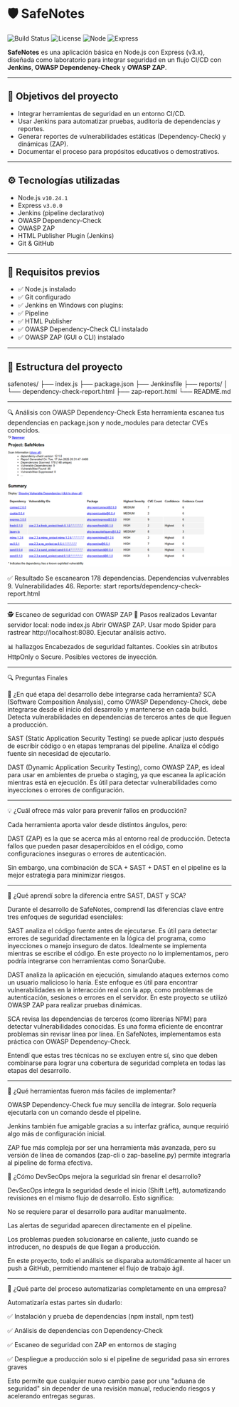 # 🛡️ SafeNotes

![Build Status](https://img.shields.io/badge/build-passing-brightgreen)
![License](https://img.shields.io/badge/license-MIT-blue)
![Node](https://img.shields.io/badge/node-10.24.1-green)
![Express](https://img.shields.io/badge/express-v3.x-blue)

**SafeNotes** es una aplicación básica en Node.js con Express (v3.x), diseñada como laboratorio para integrar seguridad en un flujo CI/CD con **Jenkins**, **OWASP Dependency-Check** y **OWASP ZAP**.

---

## 📌 Objetivos del proyecto

- Integrar herramientas de seguridad en un entorno CI/CD.
- Usar Jenkins para automatizar pruebas, auditoría de dependencias y reportes.
- Generar reportes de vulnerabilidades estáticas (Dependency-Check) y dinámicas (ZAP).
- Documentar el proceso para propósitos educativos o demostrativos.

---

## ⚙️ Tecnologías utilizadas

- Node.js `v10.24.1`
- Express `v3.0.0`
- Jenkins (pipeline declarativo)
- OWASP Dependency-Check
- OWASP ZAP
- HTML Publisher Plugin (Jenkins)
- Git & GitHub

---

## 🧰 Requisitos previos

- ✅ Node.js instalado
- ✅ Git configurado
- ✅ Jenkins en Windows con plugins:
- ✅ Pipeline
- ✅ HTML Publisher
- ✅ OWASP Dependency-Check CLI instalado
- ✅ OWASP ZAP (GUI o CLI) instalado

---

## 📁 Estructura del proyecto
safenotes/
├── index.js
├── package.json
├── Jenkinsfile
├── reports/
│ └── dependency-check-report.html
├── zap-report.html
└── README.md


---

🔍 Análisis con OWASP Dependency-Check
Esta herramienta escanea tus dependencias en package.json y node_modules para detectar CVEs conocidos.
![Dependency Check](images/dependency-check.png)

✅ Resultado
Se escanearon 178 dependencias.
Dependencias vulvenrables 9.
Vulnerabilidades 46.
Reporte:
start reports/dependency-check-report.html

---


🕵️ Escaneo de seguridad con OWASP ZAP
🔄 Pasos realizados
Levantar servidor local:
node index.js
Abrir OWASP ZAP.
Usar modo Spider para rastrear http://localhost:8080.
Ejecutar análisis activo.

📊 hallazgos
Encabezados de seguridad faltantes.
Cookies sin atributos HttpOnly o Secure.
Posibles vectores de inyección.


---

🔍 Preguntas Finales

📌 ¿En qué etapa del desarrollo debe integrarse cada herramienta?
SCA (Software Composition Analysis), como OWASP Dependency-Check, debe integrarse desde el inicio del desarrollo y mantenerse en cada build. Detecta vulnerabilidades en dependencias de terceros antes de que lleguen a producción.

SAST (Static Application Security Testing) se puede aplicar justo después de escribir código o en etapas tempranas del pipeline. Analiza el código fuente sin necesidad de ejecutarlo.

DAST (Dynamic Application Security Testing), como OWASP ZAP, es ideal para usar en ambientes de prueba o staging, ya que escanea la aplicación mientras está en ejecución. Es útil para detectar vulnerabilidades como inyecciones o errores de configuración.

---

💡 ¿Cuál ofrece más valor para prevenir fallos en producción?

Cada herramienta aporta valor desde distintos ángulos, pero:

DAST (ZAP) es la que se acerca más al entorno real de producción. Detecta fallos que pueden pasar desapercibidos en el código, como configuraciones inseguras o errores de autenticación.

Sin embargo, una combinación de SCA + SAST + DAST en el pipeline es la mejor estrategia para minimizar riesgos.

---

🧠 ¿Qué aprendí sobre la diferencia entre SAST, DAST y SCA?

Durante el desarrollo de SafeNotes, comprendí las diferencias clave entre tres enfoques de seguridad esenciales:

SAST analiza el código fuente antes de ejecutarse. Es útil para detectar errores de seguridad directamente en la lógica del programa, como inyecciones o manejo inseguro de datos. Idealmente se implementa mientras se escribe el código. En este proyecto no lo implementamos, pero podría integrarse con herramientas como SonarQube.

DAST analiza la aplicación en ejecución, simulando ataques externos como un usuario malicioso lo haría. Este enfoque es útil para encontrar vulnerabilidades en la interacción real con la app, como problemas de autenticación, sesiones o errores en el servidor. En este proyecto se utilizó OWASP ZAP para realizar pruebas dinámicas.

SCA revisa las dependencias de terceros (como librerías NPM) para detectar vulnerabilidades conocidas. Es una forma eficiente de encontrar problemas sin revisar línea por línea. En SafeNotes, implementamos esta práctica con OWASP Dependency-Check.

Entendí que estas tres técnicas no se excluyen entre sí, sino que deben combinarse para lograr una cobertura de seguridad completa en todas las etapas del desarrollo.

---

🔧 ¿Qué herramientas fueron más fáciles de implementar?

OWASP Dependency-Check fue muy sencilla de integrar. Solo requería ejecutarla con un comando desde el pipeline.

Jenkins también fue amigable gracias a su interfaz gráfica, aunque requirió algo más de configuración inicial.

ZAP fue más compleja por ser una herramienta más avanzada, pero su versión de línea de comandos (zap-cli o zap-baseline.py) permite integrarla al pipeline de forma efectiva.

🔐 ¿Cómo DevSecOps mejora la seguridad sin frenar el desarrollo?

DevSecOps integra la seguridad desde el inicio (Shift Left), automatizando revisiones en el mismo flujo de desarrollo. Esto significa:

No se requiere parar el desarrollo para auditar manualmente.

Las alertas de seguridad aparecen directamente en el pipeline.

Los problemas pueden solucionarse en caliente, justo cuando se introducen, no después de que llegan a producción.

En este proyecto, todo el análisis se disparaba automáticamente al hacer un push a GitHub, permitiendo mantener el flujo de trabajo ágil.

---

🤖 ¿Qué parte del proceso automatizarías completamente en una empresa?

Automatizaría estas partes sin dudarlo:

✅ Instalación y prueba de dependencias (npm install, npm test)

✅ Análisis de dependencias con Dependency-Check

✅ Escaneo de seguridad con ZAP en entornos de staging

✅ Despliegue a producción solo si el pipeline de seguridad pasa sin errores graves

Esto permite que cualquier nuevo cambio pase por una "aduana de seguridad" sin depender de una revisión manual, reduciendo riesgos y acelerando entregas seguras.
